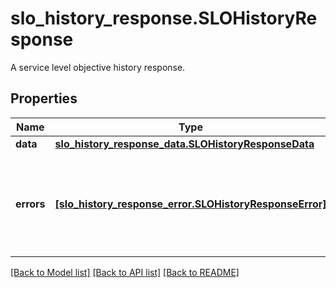# slo_history_response.SLOHistoryResponse

A service level objective history response.
## Properties
Name | Type | Description | Notes
------------ | ------------- | ------------- | -------------
**data** | [**slo_history_response_data.SLOHistoryResponseData**](SLOHistoryResponseData.md) |  | [optional] 
**errors** | [**[slo_history_response_error.SLOHistoryResponseError]**](SLOHistoryResponseError.md) | A list of errors while querying the history data for the service level objective. | [optional] 

[[Back to Model list]](README.md#documentation-for-models) [[Back to API list]](README.md#documentation-for-api-endpoints) [[Back to README]](README.md)


